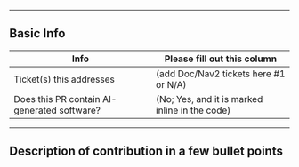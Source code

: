 <!-- Please fill out the following pull request template for non-trivial changes to help us process your PR faster and more efficiently.-->

---

## Basic Info

| Info | Please fill out this column |
| ------ | ----------- |
| Ticket(s) this addresses   | (add Doc/Nav2 tickets here #1 or N/A) |
| Does this PR contain AI-generated software? | (No; Yes, and it is marked inline in the code) |
---

## Description of contribution in a few bullet points

<!--
* Updated the documentation to reflect corresponding changes in navigation2.
* Reorganised some sections for better clarity.
-->
